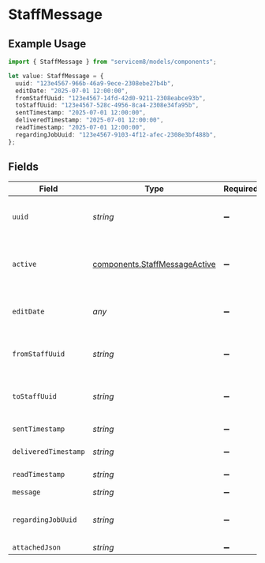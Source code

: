 # StaffMessage

## Example Usage

```typescript
import { StaffMessage } from "servicem8/models/components";

let value: StaffMessage = {
  uuid: "123e4567-966b-46a9-9ece-2308ebe27b4b",
  editDate: "2025-07-01 12:00:00",
  fromStaffUuid: "123e4567-14fd-42d0-9211-2308eabce93b",
  toStaffUuid: "123e4567-528c-4956-8ca4-2308e34fa95b",
  sentTimestamp: "2025-07-01 12:00:00",
  deliveredTimestamp: "2025-07-01 12:00:00",
  readTimestamp: "2025-07-01 12:00:00",
  regardingJobUuid: "123e4567-9103-4f12-afec-2308e3bf488b",
};
```

## Fields

| Field                                                                          | Type                                                                           | Required                                                                       | Description                                                                    | Example                                                                        |
| ------------------------------------------------------------------------------ | ------------------------------------------------------------------------------ | ------------------------------------------------------------------------------ | ------------------------------------------------------------------------------ | ------------------------------------------------------------------------------ |
| `uuid`                                                                         | *string*                                                                       | :heavy_minus_sign:                                                             | Unique identifier for this record                                              | 123e4567-966b-46a9-9ece-2308ebe27b4b                                           |
| `active`                                                                       | [components.StaffMessageActive](../../models/components/staffmessageactive.md) | :heavy_minus_sign:                                                             | Record active/deleted flag.  Valid values are [0,1]                            |                                                                                |
| `editDate`                                                                     | *any*                                                                          | :heavy_minus_sign:                                                             | Timestamp at which record was last modified                                    | 2025-07-01 12:00:00                                                            |
| `fromStaffUuid`                                                                | *string*                                                                       | :heavy_minus_sign:                                                             | N/A                                                                            | 123e4567-14fd-42d0-9211-2308eabce93b                                           |
| `toStaffUuid`                                                                  | *string*                                                                       | :heavy_minus_sign:                                                             | N/A                                                                            | 123e4567-528c-4956-8ca4-2308e34fa95b                                           |
| `sentTimestamp`                                                                | *string*                                                                       | :heavy_minus_sign:                                                             | N/A                                                                            | 2025-07-01 12:00:00                                                            |
| `deliveredTimestamp`                                                           | *string*                                                                       | :heavy_minus_sign:                                                             | N/A                                                                            | 2025-07-01 12:00:00                                                            |
| `readTimestamp`                                                                | *string*                                                                       | :heavy_minus_sign:                                                             | N/A                                                                            | 2025-07-01 12:00:00                                                            |
| `message`                                                                      | *string*                                                                       | :heavy_minus_sign:                                                             | N/A                                                                            |                                                                                |
| `regardingJobUuid`                                                             | *string*                                                                       | :heavy_minus_sign:                                                             | N/A                                                                            | 123e4567-9103-4f12-afec-2308e3bf488b                                           |
| `attachedJson`                                                                 | *string*                                                                       | :heavy_minus_sign:                                                             | N/A                                                                            |                                                                                |